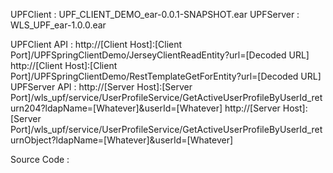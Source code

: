 UPFClient : UPF_CLIENT_DEMO_ear-0.0.1-SNAPSHOT.ear
UPFServer : WLS_UPF_ear-1.0.0.ear

UPFClient API : 
http://[Client Host]:[Client Port]/UPFSpringClientDemo/JerseyClientReadEntity?url=[Decoded URL]
http://[Client Host]:[Client Port]/UPFSpringClientDemo/RestTemplateGetForEntity?url=[Decoded URL]
UPFServer API :
http://[Server Host]:[Server Port]/wls_upf/service/UserProfileService/GetActiveUserProfileByUserId_return204?ldapName=[Whatever]&userId=[Whatever]
http://[Server Host]:[Server Port]/wls_upf/service/UserProfileService/GetActiveUserProfileByUserId_returnObject?ldapName=[Whatever]&userId=[Whatever]

Source Code : 

